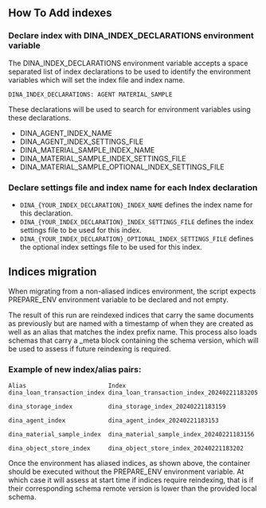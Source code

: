 ## How To Add indexes

### Declare index with DINA_INDEX_DECLARATIONS environment variable

The DINA_INDEX_DECLARATIONS environment variable accepts a space separated list of index declarations to be used to identify the environment variables which will set the index file and index name.

```
DINA_INDEX_DECLARATIONS: AGENT MATERIAL_SAMPLE
```

These declarations will be used to search for environment variables using these declarations.

- DINA_AGENT_INDEX_NAME
- DINA_AGENT_INDEX_SETTINGS_FILE
- DINA_MATERIAL_SAMPLE_INDEX_NAME
- DINA_MATERIAL_SAMPLE_INDEX_SETTINGS_FILE
- DINA_MATERIAL_SAMPLE_OPTIONAL_INDEX_SETTINGS_FILE

### Declare settings file and index name for each Index declaration

* `DINA_{YOUR_INDEX_DECLARATION}_INDEX_NAME` defines the index name for this declaration.
* `DINA_{YOUR_INDEX_DECLARATION}_INDEX_SETTINGS_FILE` defines the index settings file to be used for this index.
* `DINA_{YOUR_INDEX_DECLARATION}_OPTIONAL_INDEX_SETTINGS_FILE` defines the optional index settings file to be used for this index.

## Indices migration

When migrating from a non-aliased indices environment, the script expects PREPARE_ENV environment variable to be declared and not empty.

The result of this run are reindexed indices that carry the same documents as previously but are named with a timestamp of when they are created as well as an alias that matches the index prefix name.
This process also loads schemas that carry a _meta block containing the schema version, which will be used to assess if future reindexing is required.

### Example of new index/alias pairs:
```
Alias                       Index
dina_loan_transaction_index dina_loan_transaction_index_20240221183205

dina_storage_index          dina_storage_index_20240221183159
         
dina_agent_index            dina_agent_index_20240221183153
           
dina_material_sample_index  dina_material_sample_index_20240221183156

dina_object_store_index     dina_object_store_index_20240221183202
```

Once the environment has aliased indices, as shown above, the container should be executed without the PREPARE_ENV environment variable. At which case it will assess at start time if indices 
require reindexing, that is if their corresponding schema remote version is lower than the provided local schema.


